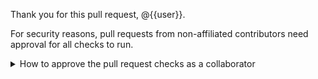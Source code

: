 Thank you for this pull request, @{{user}}.

For security reasons, pull requests from non-affiliated contributors need approval for all checks to run.
<details>
<summary>How to approve the pull request checks as a collaborator</summary>
<p><br>
If you are an affiliated collaborator of this repository, you may check if this pull request leaks
sensitive security secrets or abuses them for purposes other than their intended scopes.

Please take your time to validate how action secrets are propagated and used.
They can be identified in the workflow and action configs. 
Special notice has to be taken for the environment variable `GITHUB_TOKEN` 
and context variable `github.token`.

Use the check action button to approve the check of the current pull request state and press `Approve Check`.
To approve a specific commit, create a comment that contains `{{cmd}}`.
</p>
</details>
